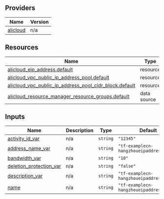 <!-- BEGIN_TF_DOCS -->
## Providers

| Name | Version |
|------|---------|
| <a name="provider_alicloud"></a> [alicloud](#provider\_alicloud) | n/a |

## Resources

| Name | Type |
|------|------|
| [alicloud_eip_address.default](https://registry.terraform.io/providers/hashicorp/alicloud/latest/docs/resources/eip_address) | resource |
| [alicloud_vpc_public_ip_address_pool.default](https://registry.terraform.io/providers/hashicorp/alicloud/latest/docs/resources/vpc_public_ip_address_pool) | resource |
| [alicloud_vpc_public_ip_address_pool_cidr_block.default](https://registry.terraform.io/providers/hashicorp/alicloud/latest/docs/resources/vpc_public_ip_address_pool_cidr_block) | resource |
| [alicloud_resource_manager_resource_groups.default](https://registry.terraform.io/providers/hashicorp/alicloud/latest/docs/data-sources/resource_manager_resource_groups) | data source |

## Inputs

| Name | Description | Type | Default | Required |
|------|-------------|------|---------|:--------:|
| <a name="input_activity_id_var"></a> [activity\_id\_var](#input\_activity\_id\_var) | n/a | `string` | `"12345"` | no |
| <a name="input_address_name_var"></a> [address\_name\_var](#input\_address\_name\_var) | n/a | `string` | `"tf-examplecn-hangzhoueipaddress88768"` | no |
| <a name="input_bandwidth_var"></a> [bandwidth\_var](#input\_bandwidth\_var) | n/a | `string` | `"10"` | no |
| <a name="input_deletion_protection_var"></a> [deletion\_protection\_var](#input\_deletion\_protection\_var) | n/a | `string` | `"false"` | no |
| <a name="input_description_var"></a> [description\_var](#input\_description\_var) | n/a | `string` | `"tf-examplecn-hangzhoueipaddress8297"` | no |
| <a name="input_name"></a> [name](#input\_name) | n/a | `string` | `"tf-examplecn-hangzhoueipaddress8297"` | no |
<!-- END_TF_DOCS -->    
